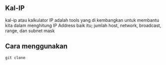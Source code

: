 ## Kal-IP
kal-ip atau kalkulator IP adalah tools yang di kembangkan untuk membantu kita dalam menghitung IP Address baik itu; jumlah host, network, broadcast, range, dan subnet mask 

## Cara menggunakan 
```
git clone 
